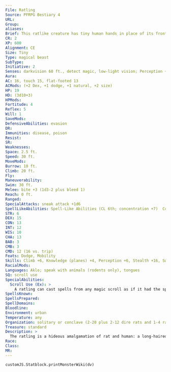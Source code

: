 ```yaml
---
File: Ratling
Source: PFRPG Bestiary 4
URL: 
Group: 
aliases: 
Brief: This ratlike creature has tiny human hands in place of its front paws, and an unnerving human face with a toothy mouth.
CR: 2
XP: 600
Alignment: CE
Size: Tiny
Type: magical beast
SubType: 
Initiative: 2
Senses: darkvision 60 ft., detect magic, low-light vision; Perception +6
Aura: 
AC: 16, touch 15, flat-footed 13
ACMods: (+2 Dex, +1 dodge, +1 natural, +2 size)
HP: 19
HD: (3d10+3)
HPMods: 
Fortitude: 4
Reflex: 5
Will: 1
SaveMods: 
DefensiveAbilities: evasion
DR: 
Immunities: disease, poison
Resist: 
SR: 
Weaknesses: 
Space: 2.5 ft.
Speed: 30 ft.
MoveMods: 
Burrow: 10 ft.
Climb: 20 ft.
Fly: 
Maneuverability: 
Swim: 30 ft.
Melee: bite +3 (1d3-2 plus bleed 1)
Reach: 0 ft.
Ranged: 
SpecialAttacks: sneak attack +1d6
SpellLikeAbilities: Spell-Like Abilities (CL 6th; concentration +7)  Constant-detect magic, read magic, speak with animals (rodents only), spider climb, tongues   3/day-cause fear (DC 12), dimension door, invisibility (self only)   1/day-summon swarm (rat swarm only)   1/week-commune (only when serving as a familiar; 6 questions, CL 12th)
STR: 6
DEX: 15
CON: 13
INT: 12
WIS: 10
CHA: 13
BAB: 3
CMB: 3
CMD: 12 (16 vs. trip)
Feats: Dodge, Mobility
Skills: Climb +6, Knowledge (planes) +4, Perception +6, Stealth +16, Swim +6
RacialMods: 
Languages: Aklo; speak with animals (rodents only), tongues
SQ: scroll use
SpecialAbilities:
  Scroll Use (Ex): >
    A ratling can cast spells from any magic scroll as if it had the spell on its spell list.
SpellsKnown: 
SpellsPrepared: 
SpellDomains: 
Bloodline: 
Environment: urban
Temperature: any
Organization: solitary or conclave (2-20 plus 2-12 dire rats and 1-4 rat swarms)
Treasure: standard
Description: >
  The ratling is a hideous amalgamation of rat and human: a long-haired rodent with handlike front paws and a face reminiscent of the face of a leering old man. Within the ratling's humanoid mouth are long, yellow incisors more akin to those one might find in the jaws of a rat. Ratlings are carnivores. While they can subsist on grubs, other rodents, and carrion, they prefer living food and fresh blood, particularly that of humanoid children and elderly folk. They also have a sense for magic, and lurk around temples and universities searching for scraps of knowledge or overlooked books and scrolls to steal. Ratlings associate with common rats and even mate with them, producing anything from large, aggressive rats (often with vestigial humanlike features or other sickening deformities) to infant ratlings to deformed rats. In a mixed litter, the infant ratling usually kills and eats its siblings, then arranges the dismembered and disemboweled corpses in semi-occult patterns. Elder ratlings often gain the advanced simple template or levels in cleric, oracle, witch, or wizard (a rare few gain rogue levels, especially if they associate with a thieves' guild or wererats). These elders often become leaders of their own kind, creating cabals organized like the universities they frequently inhabit. If the ratling can gain a familiar, it usually chooses a rat-an association that often brings with it more than mere supernatural companionship. Ratlings can never select another ratling as a familiar. A chaotic evil spellcaster can gain a ratling as a familiar at 7th level by taking the Improved Familiar feat. A ratling familiar gains commune once per week as a spell-like ability, which it can use on its master's behalf. The master usually allows the familiar to drink her blood at least once per week. A ratling measures just over 2 feet long (although half that length is its long, ratty tail) and weighs 10 pounds.
Race: 
Class: 
MR: 
---
```

```dataviewjs
customJS.Statblock.printMonsterWiki(dv)
```
